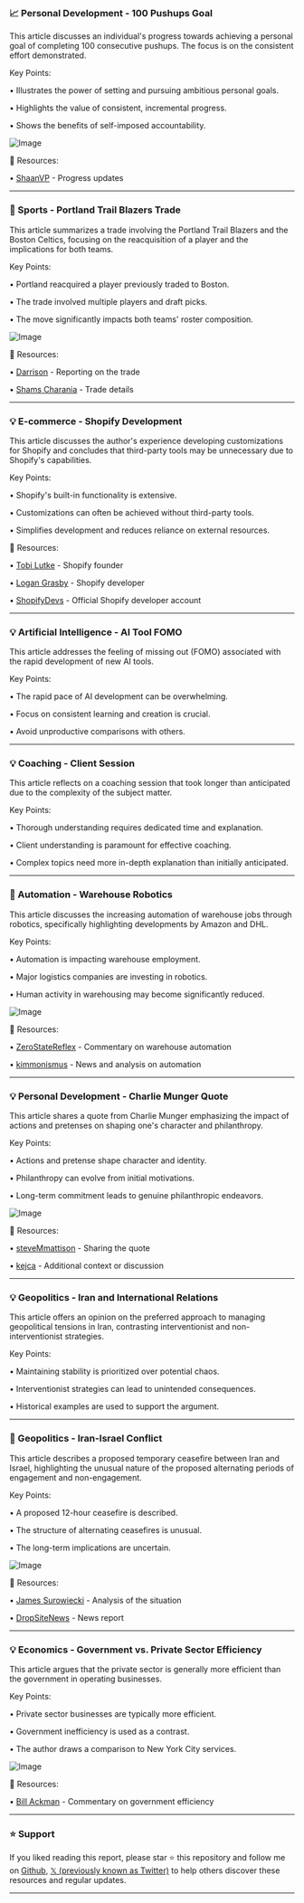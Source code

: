### 📈 Personal Development - 100 Pushups Goal

This article discusses an individual's progress towards achieving a personal goal of completing 100 consecutive pushups.  The focus is on the consistent effort demonstrated.

Key Points:

•  Illustrates the power of setting and pursuing ambitious personal goals.


•  Highlights the value of consistent, incremental progress.


•  Shows the benefits of self-imposed accountability.



![Image](https://pbs.twimg.com/media/GuLjAHxagAQp_AR?format=jpg&name=900x900)

🔗 Resources:

• [ShaanVP](https://x.com/ShaanVP) - Progress updates


---

### 🚀 Sports - Portland Trail Blazers Trade

This article summarizes a trade involving the Portland Trail Blazers and the Boston Celtics, focusing on the reacquisition of a player and the implications for both teams.


Key Points:

•  Portland reacquired a player previously traded to Boston.


•  The trade involved multiple players and draft picks.


•  The move significantly impacts both teams' roster composition.



![Image](https://pbs.twimg.com/media/GuLdNZhWcAAC6ec?format=jpg&name=small)

🔗 Resources:

• [Darrison](https://x.com/darbison) - Reporting on the trade


• [Shams Charania](https://x.com/ShamsCharania) -  Trade details


---

### 💡 E-commerce - Shopify Development

This article discusses the author's experience developing customizations for Shopify and concludes that third-party tools may be unnecessary due to Shopify's capabilities.


Key Points:

•  Shopify's built-in functionality is extensive.


•  Customizations can often be achieved without third-party tools.


•  Simplifies development and reduces reliance on external resources.


🔗 Resources:

• [Tobi Lutke](https://x.com/tobi) - Shopify founder


• [Logan Grasby](https://x.com/LoganGrasby) - Shopify developer


• [ShopifyDevs](https://x.com/ShopifyDevs) - Official Shopify developer account


---

### 💡 Artificial Intelligence - AI Tool FOMO

This article addresses the feeling of missing out (FOMO) associated with the rapid development of new AI tools.


Key Points:

•  The rapid pace of AI development can be overwhelming.


•  Focus on consistent learning and creation is crucial.


•  Avoid unproductive comparisons with others.



---

### 💡 Coaching - Client Session

This article reflects on a coaching session that took longer than anticipated due to the complexity of the subject matter.


Key Points:

•  Thorough understanding requires dedicated time and explanation.


•  Client understanding is paramount for effective coaching.


•  Complex topics need more in-depth explanation than initially anticipated.



---

### 🤖 Automation - Warehouse Robotics

This article discusses the increasing automation of warehouse jobs through robotics, specifically highlighting developments by Amazon and DHL.


Key Points:

•  Automation is impacting warehouse employment.


•  Major logistics companies are investing in robotics.


•  Human activity in warehousing may become significantly reduced.



![Image](https://pbs.twimg.com/media/GuIDZ7GW0AATvb7?format=jpg&name=small)

🔗 Resources:

• [ZeroStateReflex](https://x.com/ZeroStateReflex) - Commentary on warehouse automation


• [kimmonismus](https://x.com/kimmonismus) -  News and analysis on automation


---

### 💡 Personal Development -  Charlie Munger Quote

This article shares a quote from Charlie Munger emphasizing the impact of actions and pretenses on shaping one's character and philanthropy.


Key Points:

•  Actions and pretense shape character and identity.


•  Philanthropy can evolve from initial motivations.


•  Long-term commitment leads to genuine philanthropic endeavors.



![Image](https://pbs.twimg.com/amplify_video_thumb/1937171081988595712/img/I_oDAthSSmFYMFfz.jpg)

🔗 Resources:

• [steveMmattison](https://x.com/steveMmattison) - Sharing the quote


• [kejca](https://x.com/kejca) -  Additional context or discussion


---

### 💡 Geopolitics - Iran and International Relations

This article offers an opinion on the preferred approach to managing geopolitical tensions in Iran, contrasting interventionist and non-interventionist strategies.


Key Points:

•  Maintaining stability is prioritized over potential chaos.


•  Interventionist strategies can lead to unintended consequences.


•  Historical examples are used to support the argument.



---

### 🤖 Geopolitics - Iran-Israel Conflict

This article describes a proposed temporary ceasefire between Iran and Israel, highlighting the unusual nature of the proposed alternating periods of engagement and non-engagement.


Key Points:

•  A proposed 12-hour ceasefire is described.


•  The structure of alternating ceasefires is unusual.


•  The long-term implications are uncertain.



![Image](https://pbs.twimg.com/media/GuLPe9tXsAIPLeP?format=jpg&name=small)

🔗 Resources:

• [James Surowiecki](https://x.com/JamesSurowiecki) - Analysis of the situation


• [DropSiteNews](https://x.com/DropSiteNews) -  News report


---

### 💡 Economics - Government vs. Private Sector Efficiency

This article argues that the private sector is generally more efficient than the government in operating businesses.


Key Points:

•  Private sector businesses are typically more efficient.


•  Government inefficiency is used as a contrast.


•  The author draws a comparison to New York City services.



![Image](https://pbs.twimg.com/amplify_video_thumb/1902448763333206016/img/o1h5DADUBgkWhVbI.jpg)

🔗 Resources:

• [Bill Ackman](https://x.com/BillAckman) -  Commentary on government efficiency


---

### ⭐️ Support

If you liked reading this report, please star ⭐️ this repository and follow me on [Github](https://github.com/Drix10), [𝕏 (previously known as Twitter)](https://x.com/DRIX_10_) to help others discover these resources and regular updates.

---